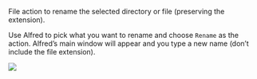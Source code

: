 File action to rename the selected directory or file (preserving the extension).

Use Alfred to pick what you want to rename and choose `Rename` as the action. Alfred’s main window will appear and you type a new name (don’t include the file extension).

![](http://i.imgur.com/gpHWjHI.png)
